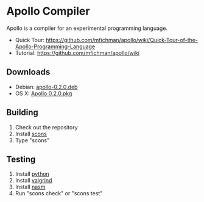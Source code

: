 Apollo Compiler
===============

Apollo is a compiler for an experimental programming language.

* Quick Tour: https://github.com/mfichman/apollo/wiki/Quick-Tour-of-the-Apollo-Programming-Language
* Tutorial: https://github.com/mfichman/apollo/wiki

Downloads
---------

* Debian: [apollo-0.2.0.deb](https://github.com/downloads/mfichman/apollo/apollo-0.2.0.deb)
* OS X: [Apollo 0.2.0.pkg](https://github.com/downloads/mfichman/apollo/Apollo%200.2.0.pkg)

Building
--------

1. Check out the repository
2. Install [scons](http://www.scons.org)
3. Type "scons"

Testing
-------

1. Install [python](http://www.python.org)
2. Install [valgrind](http://www.valgrind.org)
3. Install [nasm](http://www.nasm.us/pub/nasm/releasebuilds/2.09.10/)
4. Run "scons check" or "scons test"

